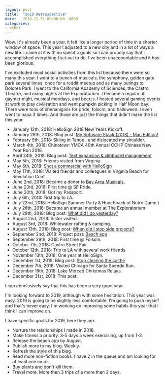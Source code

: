```yaml
---
layout: post
title:  "2018 Retrospective"
date:   2018-12-31 00:00:00 -0800
categories:
- other
---
```


Wow. It's already been a year, it felt like a longer period of time in a shorter window of space. This year I adjusted to a new city and in a lot of ways a new life. I came at it with no specific goals so I can proudly say that I accomplished everything I set out to do. I've been unaccountable and it has been glorious.

<!--more--> 
I've excluded most social activities from this list because there were so many this year. I went to a bunch of musicals, the symphony, golden gate park several times, once for a reddit meetup and as many outings to Dolores Park. I went to the California Academy of Sciences, the Castro Theatre, and many nights at the Exploratorium. I became a regular at gaymer night, musical mondays, and beer.js. I hosted several gaming events at work to play civilization and went pumpkin picking in Half Moon bay. There were tons of shenanigans for pride, folsom, and halloween. I even went to napa 3 times. And those are just the things that didn't make the list this year.

* January 13th, 2018: HelloSign 2018 New Years Kickoff.
* January 29th, 2018: Blog post: [My Software Stack (2018) - Mac Edition!](https://johnspaetzel.com/my-software-stack-2018-mac)
* February 9th, 2018: Skiing in Tahoe.. and dislocated my shoulder. 
* March 4th, 2018: Chinatown YMCA 40th Annual CCHP Chinese New Year Run 2018.
* April 24th, 2018: Blog post: [Text expansion & clipboard management](https://johnspaetzel.com/text-expansion-clipboard-management)
* May 5th, 2018: Friends visited from Virginia.
* May 6th, 2018: [Shot a commercial with HelloSign](https://vimeo.com/276962804) 
* May 17th, 2018: Visited friends and colleagues in Virginia Beach for Revolution Conf
* June 2nd, 2018: Became a donor to [Bay Area Musicals](https://www.bamsf.org/).
* June 23rd, 2018: First time @ SF Pride.
* June 30th, 2018: Got my Passport.
* July 6th, 2018: First trip to LA.
* July 22nd, 2018: HelloSign Summer Party & Hunchback of Notre Dame.\
* July 26th, 2018: Became an annual member at The Exploratorium
* July 29th, 2018: Blog post: [What did I do yesterday?](https://johnspaetzel.com/what-did-i-do)
* August 2nd, 2018: Sister visited.
* August 3rd, 2018: Whitewater rafting & camping.
* August 13th, 2018: Blog post: [When did I stop side projects?](https://johnspaetzel.com/when-did-i-stop-side-projects)
* September 2nd, 2018: Project post: [Beach app](https://johnspaetzel.com/beach-app)
* September 29th, 2018: First time @ Folsom.
* October 7th, 2018: Castro Street Fair.
* October 12th, 2018: Trip to LA with several work friends.
* November 13th, 2018: One year at HelloSign.
* December 1st, 2018: Blog post: [Stop clearing the cache](https://johnspaetzel.com/stop-clearing-the-cache)
* December 7th, 2018: Visited Chicago for Santa Speedo Run.
* December 16th, 2018: Lake Merced Christmas Relays.
* December 31st, 2018: This post.

I can conclusively say that this has been a very good year.

I'm looking forward to 2019, although with some hesitation. This year was easy. 2019 is going to be slightly less comfortable. I'm going to push myself and that's never easy. I'm working on improving some habits this year that I think I can improve on.

I have specific goals for 2019, here they are.
* Nurture the relationships I made in 2018.
* Make fitness a priority. 3-5 days a week exercising, up from 1-3.
* Release the beach app by August.
* Publish more to my blog. Weekly.
* Refresh the style of this blog.
* Read more non-fiction books. I have 2 in the queue and am looking for at least one more.
* Buy plants and don't kill them.
* Travel more. More then 3 trips of a more then 2 days. 
